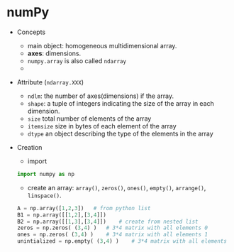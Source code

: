 # numPy

* Concepts
    * main object: homogeneous multidimensional array.
    * **axes**: dimensions.
    * ```numpy.array``` is also called ```ndarray```
    * 


* Attribute (```ndarray.XXX```)
    * ```ndlm```: the number of axes(dimensions) if the array.
    * `shape`: a tuple of integers indicating the size of the array in each dimension.
    * `size` total number of elements of the array
    * `itemsize` size in bytes of each element of the array
    * `dtype` an object describing the type of the elements in the array

* Creation
    * import 
    ```python
    import numpy as np
    ```

    * create an array: `array()`, `zeros()`, `ones()`, `empty()`, `arrange()`, `linspace()`.
    ```python
    A = np.array([1,2,3])   # from python list
    B1 = np.array([[1,2],[3,4]])
    B2 = np.array([[1,3],[3,4]])    # create from nested list
    zeros = np.zeros( (3,4) )   # 3*4 matrix with all elements 0
    ones = np.zeros( (3,4) )    # 3*4 matrix with all elements 1
    unintialized = np.empty( (3,4) )    # 3*4 matrix with all elements uninitialized
    
    ```
